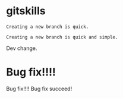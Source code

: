 # gitskills

```
Creating a new branch is quick.
```

```
Creating a new branch is quick and simple.
```

Dev change.

Bug fix!!!!
=======
Bug fix!!!! 			Bug fix succeed!
